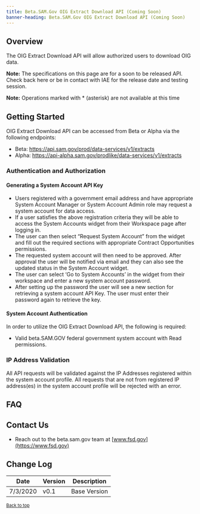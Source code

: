 ```yaml
---
title: Beta.SAM.Gov OIG Extract Download API (Coming Soon)
banner-heading: Beta.SAM.Gov OIG Extract Download API (Coming Soon)
---
```


## Overview

The OIG Extract Download API will allow authorized users to download OIG data. 

**Note:** The specifications on this page are for a soon to be released API.  Check back here or be in contact with IAE for the release date and testing session.

**Note:** Operations marked with * (asterisk) are not available at this time

## Getting Started

OIG Extract Download API can be accessed from Beta or Alpha via the following endpoints:

* Beta: https://api.sam.gov/prod/data-services/v1/extracts
* Alpha: https://api-alpha.sam.gov/prodlike/data-services/v1/extracts

###	Authentication and Authorization

#### Generating a System Account API Key
* Users registered with a government email address and have appropriate System Account Manager or System Account Admin role may request a system account for data access.
* If a user satisfies the above registration criteria they will be able to access the System Accounts widget from their Workspace page after logging in.
* The user can then select “Request System Account” from the widget and fill out the required sections with appropriate Contract Opportunities permissions.
* The requested system account will then need to be approved. After approval the user will be notified via email and they can also see the updated status in the System Account widget.
* The user can select ‘Go to System Accounts’ in the widget from their workspace and enter a new system account password.
* After setting up the password the user will see a new section for retrieving a system account API Key. The user must enter their password again to retrieve the key.


#### System Account Authentication
In order to utilize the OIG Extract Download API, the following is required:
* Valid beta.SAM.GOV federal government system account with Read permissions.

### IP Address Validation 
All API requests will be validated against the IP Addresses registered within the system account profile. All requests that are not from registered IP address(es) in the system account profile will be rejected with an error.




## FAQ


## Contact Us

* Reach out to the beta.sam.gov team at [www.fsd.gov](https://www.fsd.gov)


## Change Log

Date | Version | Description
------|---------------|---------
7/3/2020 | v0.1 | Base Version

<p><small><a href="#">Back to top</a></small></p>

